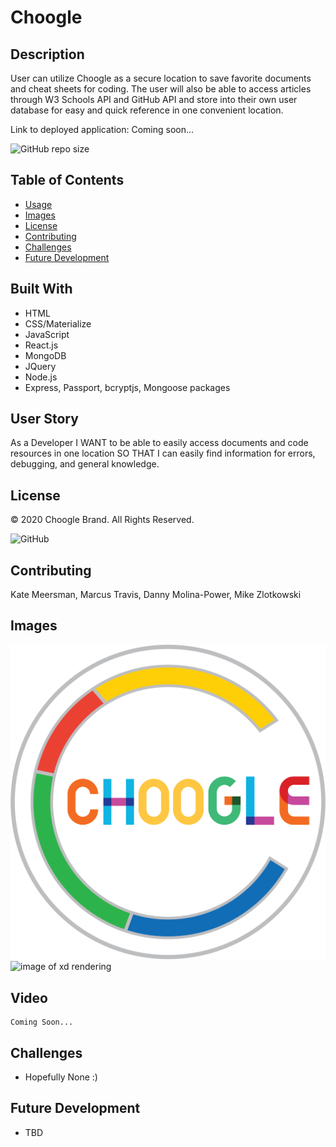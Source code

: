 # Choogle

  ## Description
  User can utilize Choogle as a secure location to save favorite documents and cheat sheets for coding.  The user will also be able to access articles through W3 Schools API and GitHub API and store into their own user database for easy and quick reference in one convenient location.

  Link to deployed application: Coming soon...

  ![GitHub repo size](https://img.shields.io/github/repo-size/kmeersman624/Choogle)

  ## Table of Contents
  * [Usage](#usage)
  * [Images](#images)
  * [License](#license)
  * [Contributing](#contributing)
  * [Challenges](#challenges) 
  * [Future Development](#future_development)

  ## Built With
  * HTML
  * CSS/Materialize
  * JavaScript
  * React.js
  * MongoDB
  * JQuery
  * Node.js
  * Express, Passport, bcryptjs, Mongoose packages

  ## User Story
  As a Developer
  I WANT to be able to easily access documents and code resources in one location
  SO THAT I can easily find information for errors, debugging, and general knowledge.

  ## License
  © 2020 Choogle Brand. All Rights Reserved.

  ![GitHub](https://img.shields.io/github/license/kmeersman624/Choogle)

  ## Contributing
  Kate Meersman, Marcus Travis, Danny Molina-Power, Mike Zlotkowski

  ## Images

  ![image of logo](/public/images/chooglelogo.png)
  ![image of xd rendering](/public/images/)

  ## Video
    Coming Soon...

  ## Challenges
  * Hopefully None :)

  ## Future Development
  * TBD